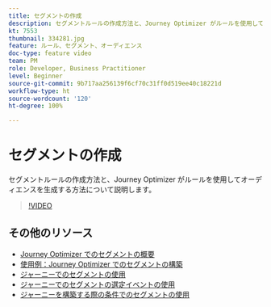 ```yaml
---
title: セグメントの作成
description: セグメントルールの作成方法と、Journey Optimizer がルールを使用してオーディエンスを生成する方法について説明します。
kt: 7553
thumbnail: 334281.jpg
feature: ルール、セグメント、オーディエンス
doc-type: feature video
team: PM
role: Developer, Business Practitioner
level: Beginner
source-git-commit: 9b717aa256139f6cf70c31ff0d519ee40c18221d
workflow-type: ht
source-wordcount: '120'
ht-degree: 100%

---
```



# セグメントの作成

セグメントルールの作成方法と、Journey Optimizer がルールを使用してオーディエンスを生成する方法について説明します。

>[!VIDEO](https://video.tv.adobe.com/v/334281?quality=12)

## その他のリソース

* [Journey Optimizer でのセグメントの概要](https://experienceleague.adobe.com/docs/journey-optimizer/using/segment/about-segments.html?lang=ja)
* [使用例：Journey Optimizer でのセグメントの構築](https://experienceleague.adobe.com/docs/journey-optimizer/using/segment/creating-a-segment.html?lang=ja)
* [ジャーニーでのセグメントの使用](https://experienceleague.adobe.com/docs/journey-optimizer/using/orchestrate-journeys/about-journey-building/read-segment.html?lang=ja)
* [ジャーニーでのセグメントの選定イベントの使用](https://experienceleague.adobe.com/docs/journey-optimizer/using/orchestrate-journeys/about-journey-building/segment-qualification-events.html?lang=ja)
* [ジャーニーを構築する際の条件でのセグメントの使用](https://experienceleague.adobe.com/docs/journey-optimizer/using/orchestrate-journeys/about-journey-building/condition-activity.html?lang=ja#using-a-segment)
